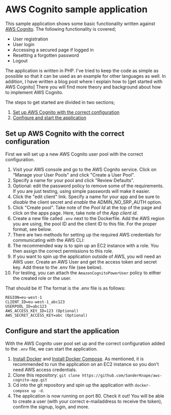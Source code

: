 # AWS Cognito sample application
This sample application shows some basic functionality written against [AWS Cognito](https://aws.amazon.com/cognito). The following functionality is covered;

* User registration
* User login
* Accessing a secured page if logged in
* Resetting a forgotten password
* Logout

The application is written in PHP. I've tried to keep the code as simple as possible so that it can be used as an example for other languages as well. In addition, I have written a blog post where I explain how to [get started with AWS Cognito] There you will find more theory and background about how to implement AWS Cognito.

The steps to get started are divided in two sections;

1. [Set up AWS Cognito with the correct configuration](#set-up-aws-cognito-with-the-correct-configuration)
2. [Configure and start the application](#configure-and-start-the-application)

## Set up AWS Cognito with the correct configuration
First we will set up a new AWS Cognito user pool with the correct configuration.

1. Visit your AWS console and go to the AWS Cognito service. Click on "Manage your User Pools" and click "Create a User Pool".
2. Specify a name for your pool and click "Review Defaults".
3. Optional: edit the password policy to remove some of the requirements. If you are just testing, using simple passwords will make it easier.
4. Click the "edit client" link. Specify a name for your app and be sure to *disable* the client secret and *enable* the ADMIN_NO_SRP_AUTH option.
5. Click "Create pool". Take note of the *Pool Id* at the top of the page and click on the apps page. Here, take note of the *App client id*.
6. Create a new file called `.env` next to the Dockerfile. Add the AWS region you are using, the pool ID and the client ID to this file. For the proper format, see below.
7. There are two methods for setting up the required AWS credentials for communicating with the AWS CLI:
  1. The recommended way is to spin up an EC2 instance with a role. You then assign the correct permissions to this role.
  2. If you want to spin up the application outside of AWS, you will need an AWS user. Create an AWS User and get the access token and secret key. Add these to the .env file (see below).
8. For testing, you can attach the `AmazonCognitoPowerUser` policy to either the created role or the user.

That should be it! The format is the .env file is as follows:

```
REGION=eu-west-1
CLIENT_ID=eu-west-1_abc123
USERPOOL_ID=abc123
AWS_ACCESS_KEY_ID=123 (Optional)
AWS_SECRET_ACCESS_KEY=abc (Optional)
```

## Configure and start the application
With the AWS Cognito user pool set up and the correct configuration added to the `.env` file, we can start the application.

1. [Install Docker](https://docs.docker.com/engine/installation/) and [Install Docker Compose](https://docs.docker.com/compose/install/). As mentioned, it is recommended to run the application on an EC2 instance so you don't need AWS access credentials.
2. Clone this repository: `git clone https://github.com/SanderKnape/aws-cognito-app.git`
3. Cd into the git repository and spin up the application with `docker-compose up -d`.
4. The application is now running on port 80. Check it out! You will be able to create a user (with your correct e-mailaddress to receive the token), confirm the signup, login, and more.
